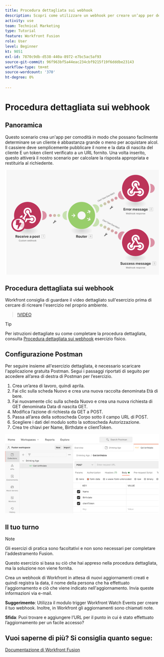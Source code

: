 ```yaml
---
title: Procedura dettagliata sui webhook
description: Scopri come utilizzare un webhook per creare un’app per determinare se un cliente è abbastanza grande o meno per acquistare alcol, il tutto in [!DNL Adobe Workfront Fusion].
activity: use
team: Technical Marketing
type: Tutorial
feature: Workfront Fusion
role: User
level: Beginner
kt: 9051
exl-id: 7870c9db-d538-440a-8972-e7bc5ac5af93
source-git-commit: 96f963bf5a44eac234cbf9215f19f6dddbe23143
workflow-type: tm+mt
source-wordcount: '370'
ht-degree: 0%

---
```


# Procedura dettagliata sui webhook

## Panoramica

Questo scenario crea un&#39;app per comodità in modo che possano facilmente determinare se un cliente è abbastanza grande o meno per acquistare alcol. Il cassiere deve semplicemente pubblicare il nome e la data di nascita del cliente E un token client verificato a un URL fornito. Una volta inserito, questo attiverà il nostro scenario per calcolare la risposta appropriata e restituirla al richiedente.

![Immagine che utilizza il modulo switch](assets/beyond-basic-modules-5.png)

## Procedura dettagliata sui webhook

Workfront consiglia di guardare il video dettagliato sull&#39;esercizio prima di cercare di ricreare l&#39;esercizio nel proprio ambiente.

>[!VIDEO](https://video.tv.adobe.com/v/335292/?quality=12)

>[!TIP]
>
>Per istruzioni dettagliate su come completare la procedura dettagliata, consulta [Procedura dettagliata sui webhook](https://experienceleague.adobe.com/docs/workfront-learn/tutorials-workfront/fusion/exercises/webhooks.html?lang=en) esercizio fisico.

## Configurazione Postman

Per seguire insieme all&#39;esercizio dettagliata, è necessario scaricare l&#39;applicazione gratuita Postman. Segui i passaggi riportati di seguito per accedere all’area di destra di Postman per l’esercizio.

1. Crea un’area di lavoro, quindi aprila.
1. Fai clic sulla scheda Nuovo e crea una nuova raccolta denominata Età di bere.
1. Fai nuovamente clic sulla scheda Nuovo e crea una nuova richiesta di GET denominata Data di nascita GET.
1. Modifica l’azione di richiesta da GET a POST.
1. Passa all’area della sottoscheda Corpo sotto il campo URL di POST.
1. Scegliere i dati del modulo sotto la sottoscheda Autorizzazione.
1. Crea tre chiavi per Name, Birthdate e clientToken.

![Immagine che utilizza il modulo switch](assets/beyond-basic-modules-6.png)

## Il tuo turno

>[!NOTE]
>
>Gli esercizi di pratica sono facoltativi e non sono necessari per completare l&#39;addestramento Fusion.

Questo esercizio si basa su ciò che hai appreso nella procedura dettagliata, ma la soluzione non viene fornita.

Crea un webhook di Workfront in attesa di nuovi aggiornamenti creati e quindi registra la data, il nome della persona che ha effettuato l&#39;aggiornamento e ciò che viene indicato nell&#39;aggiornamento. Invia queste informazioni via e-mail.

**Suggerimento**: Utilizza il modulo trigger Workfront Watch Events per creare il tuo webhook. Inoltre, in Workfront gli aggiornamenti sono chiamati note.

**Sfida**: Puoi trovare e aggiungere l’URL per il punto in cui è stato effettuato l’aggiornamento per un facile accesso?


## Vuoi saperne di più? Si consiglia quanto segue:

[Documentazione di Workfront Fusion](https://experienceleague.adobe.com/docs/workfront/using/adobe-workfront-fusion/workfront-fusion-2.html?lang=en)
